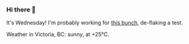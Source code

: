 ### Hi there :wave:

It's Wednesday! I'm probably working for [this bunch](https://github.com/kohofinancial), de-flaking a test.

Weather in Victoria, BC: sunny, at +25°C.
